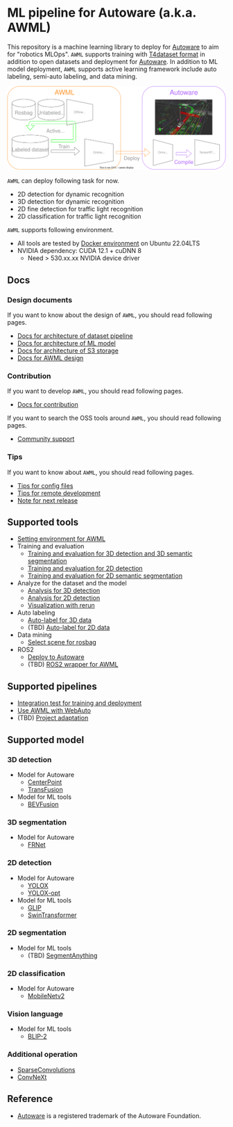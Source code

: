 # ML pipeline for Autoware (a.k.a. AWML)

This repository is a machine learning library to deploy for [Autoware](https://github.com/autowarefoundation/autoware) to aim for "robotics MLOps".
`AWML` supports training with [T4dataset format](https://github.com/tier4/tier4_perception_dataset) in addition to open datasets and deployment for [Autoware](https://github.com/autowarefoundation/autoware).
In addition to ML model deployment, `AWML` supports active learning framework include auto labeling, semi-auto labeling, and data mining.

![](/docs/fig/AWML.drawio.svg)

`AWML` can deploy following task for now.

- 2D detection for dynamic recognition
- 3D detection for dynamic recognition
- 2D fine detection for traffic light recognition
- 2D classification for traffic light recognition

`AWML` supports following environment.

- All tools are tested by [Docker environment](Dockerfile) on Ubuntu 22.04LTS
- NVIDIA dependency: CUDA 12.1 + cuDNN 8
  - Need > 530.xx.xx NVIDIA device driver

## Docs
### Design documents

If you want to know about the design of `AWML`, you should read following pages.

- [Docs for architecture of dataset pipeline](/docs/design/architecture_dataset.md)
- [Docs for architecture of ML model](/docs/design/architecture_model.md)
- [Docs for architecture of S3 storage](/docs/design/architecture_s3.md)
- [Docs for AWML design](/docs/design/autoware_ml_design.md)

### Contribution

If you want to develop `AWML`, you should read following pages.

- [Docs for contribution](/docs/contribution/contribution.md)

If you want to search the OSS tools around `AWML`, you should read following pages.

- [Community support](/docs/contribution/community_support.md)

### Tips

If you want to know about `AWML`, you should read following pages.

- [Tips for config files](/docs/tips/config.md)
- [Tips for remote development](/docs/tips/remote_development.md)
- [Note for next release](/docs/tips/release_note.md)

## Supported tools

- [Setting environment for AWML](/tools/setting_environment/)
- Training and evaluation
  - [Training and evaluation for 3D detection and 3D semantic segmentation](/tools/detection3d/)
  - [Training and evaluation for 2D detection](/tools/detection2d/)
  - [Training and evaluation for 2D semantic segmentation](/tools/segmentation2d/)
- Analyze for the dataset and the model
  - [Analysis for 3D detection](/tools/analysis_3d)
  - [Analysis for 2D detection](/tools/analysis_2d)
  - [Visualization with rerun](/tools/rerun_visualization)
- Auto labeling
  - [Auto-label for 3D data](/tools/auto_labeling_3d/)
  - (TBD) [Auto-label for 2D data](/tools/auto_labeling_2d/)
- Data mining
  - [Select scene for rosbag](/tools/scene_selector/)
- ROS2
  - [Deploy to Autoware](/tools/deploy_to_autoware/)
  - (TBD) [ROS2 wrapper for AWML](/tools/autoware_ml_ros2/)

## Supported pipelines

- [Integration test for training and deployment](/pipelines/test_integration/)
- [Use AWML with WebAuto](/pipelines/webauto/)
- (TBD) [Project adaptation](/pipelines/project_adaptation/)

## Supported model
### 3D detection

- Model for Autoware
  - [CenterPoint](/projects/CenterPoint/)
  - [TransFusion](/projects/TransFusion/)
- Model for ML tools
  - [BEVFusion](/projects/BEVFusion/)

### 3D segmentation

- Model for Autoware
  - [FRNet](/projects/FRNet/)

### 2D detection

- Model for Autoware
  - [YOLOX](/projects/YOLOX/)
  - [YOLOX-opt](/projects/YOLOX-opt/)
- Model for ML tools
  - [GLIP](/projects/GLIP/)
  - [SwinTransformer](/projects/SwinTransformer/)

### 2D segmentation

- Model for ML tools
  - (TBD) [SegmentAnything](/projects/SegmentAnything/)

### 2D classification

- Model for Autoware
  - [MobileNetv2](/projects/MobileNetv2/)

### Vision language

- Model for ML tools
  - [BLIP-2](/projects/BLIP-2/)

### Additional operation

- [SparseConvolutions](/projects/SparseConvolution/)
- [ConvNeXt](/projects/ConvNeXt_PC/)

## Reference

- [Autoware](https://github.com/autowarefoundation/autoware) is a registered trademark of the Autoware Foundation.
